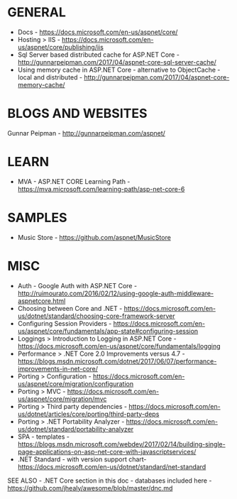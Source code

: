 # GENERAL
* Docs - https://docs.microsoft.com/en-us/aspnet/core/
* Hosting > IIS - https://docs.microsoft.com/en-us/aspnet/core/publishing/iis
* Sql Server based distributed cache for ASP.NET Core - http://gunnarpeipman.com/2017/04/aspnet-core-sql-server-cache/
* Using memory cache in ASP.NET Core - alternative to ObjectCache - local and distributed - http://gunnarpeipman.com/2017/04/aspnet-core-memory-cache/

# BLOGS AND WEBSITES
Gunnar Peipman - http://gunnarpeipman.com/aspnet/

# LEARN
* MVA - ASP.NET CORE Learning Path - https://mva.microsoft.com/learning-path/asp-net-core-6

# SAMPLES
* Music Store - https://github.com/aspnet/MusicStore

# MISC
* Auth - Google Auth with ASP.NET Core - http://ruimourato.com/2016/02/12/using-google-auth-middleware-aspnetcore.html
* Choosing between Core and .NET - https://docs.microsoft.com/en-us/dotnet/standard/choosing-core-framework-server
* Configuring Session Providers - https://docs.microsoft.com/en-us/aspnet/core/fundamentals/app-state#configuring-session
* Loggings > Introduction to Logging in ASP.NET Core - https://docs.microsoft.com/en-us/aspnet/core/fundamentals/logging
* Performance > .NET Core 2.0 Improvements versus 4.7 - https://blogs.msdn.microsoft.com/dotnet/2017/06/07/performance-improvements-in-net-core/
* Porting > Configuration - https://docs.microsoft.com/en-us/aspnet/core/migration/configuration
* Porting > MVC - https://docs.microsoft.com/en-us/aspnet/core/migration/mvc
* Porting > Third party dependencies - https://docs.microsoft.com/en-us/dotnet/articles/core/porting/third-party-deps
* Porting > .NET Portability Analyzer - https://docs.microsoft.com/en-us/dotnet/standard/portability-analyzer
* SPA - templates - https://blogs.msdn.microsoft.com/webdev/2017/02/14/building-single-page-applications-on-asp-net-core-with-javascriptservices/
* .NET Standard - with version support chart- https://docs.microsoft.com/en-us/dotnet/standard/net-standard 

SEE ALSO - .NET Core section in this doc - databases included here - https://github.com/jhealy/awesome/blob/master/dnc.md


